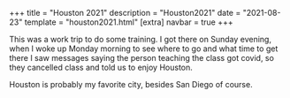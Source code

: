 +++
title = "Houston 2021"
description = "Houston2021"
date = "2021-08-23"
template = "houston2021.html"
[extra]
navbar = true
+++

This was a work trip to do some training.  I got there on Sunday evening, when I woke up Monday morning to see where to go and what time to get there I saw messages saying the person teaching the class got covid, so they cancelled class and told us to enjoy Houston.  

Houston is probably my favorite city, besides San Diego of course.  
